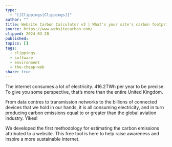 ```yaml
---
type:
  - "[[Clippings|Clippings]]"
author: ""
title: Website Carbon Calculator v3 | What's your site's carbon footprint?
source: https://www.websitecarbon.com/
clipped: 2024-03-20
published: 
topics: []
tags:
  - clippings
  - software
  - environment
  - the-cheap-web
share: true
---
```


The internet consumes a lot of electricity. 416.2TWh per year to be precise. To give you some perspective, that’s more than the entire United Kingdom.

From data centres to transmission networks to the billions of connected devices that we hold in our hands, it is all consuming electricity, and in turn producing carbon emissions equal to or greater than the global aviation industry. Yikes!

We developed the first methodology for estimating the carbon emissions attributed to a website. This free tool is here to help raise awareness and inspire a more sustainable internet.